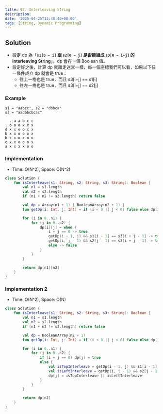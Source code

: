 ```yaml
---
title: 97. Interleaving String
description:
date: '2025-04-25T13:48:40+08:00'
tags: [String, Dynamic Programming]
---
```


## Solution

- 設定 dp 為「**`s1[0 ~ i]` 跟 `s2[0 ~ j]` 是否能組成 `s3[0 ~ i+j]` 的 Interleaving String**」，dp 會存一個 Boolean 值。
- 設定好之後，計算 dp 就跟走迷宮一樣，每一個座標我們可以看，如果以下任一條件成立 dp 就會是 true：
  - 往上一格也是 true，而且 s3[i+j] == s1[i]
  - 往左一格也是 true，而且 s3[i+j] == s2[j]

### Example

```text
s1 = "aabcc", s2 = "dbbca"
s3 = "aadbbcbcac"

  . a a b c c 
. o o o x x x
d x x o o x x
b x x o o o x
b x x o x o o
c x x o o o x
a x x x x o o
```

### Implementation

- Time: O(N^2), Space: O(N^2)

```kotlin
class Solution {
    fun isInterleave(s1: String, s2: String, s3: String): Boolean {
        val n1 = s1.length
        val n2 = s2.length
        if (n1 + n2 != s3.length) return false

        val dp = Array(n1 + 1) { BooleanArray(n2 + 1) }
        fun getDp(i: Int, j: Int) = if (i < 0 || j < 0) false else dp[i][j]

        for (i in 0..n1) {
            for (j in 0..n2) {
                dp[i][j] = when {
                    i + j == 0 -> true
                    getDp(i - 1, j) && s1[i - 1] == s3[i + j - 1] -> true
                    getDp(i, j - 1) && s2[j - 1] == s3[i + j - 1] -> true
                    else -> false
                }
            }
        }

        return dp[n1][n2]
    }
}
```

### Implementation 2

- Time: O(N^2), Space: O(N)

```kotlin
class Solution {
    fun isInterleave(s1: String, s2: String, s3: String): Boolean {
        val n1 = s1.length
        val n2 = s2.length
        if (n1 + n2 != s3.length) return false

        val dp = BooleanArray(n2 + 1)
        fun getDp(i: Int, j: Int) = if (i < 0 || j < 0) false else dp[j]

        for (i in 0..n1) {
            for (j in 0..n2) {
                if (i + j == 0) dp[j] = true
                else {
                    val isTopInterleave = getDp(i - 1, j) && s1[i - 1] == s3[i + j - 1]
                    val isLeftInterleave = getDp(i, j - 1) && s2[j - 1] == s3[i + j - 1]
                    dp[j] = isTopInterleave || isLeftInterleave
                }
            }
        }

        return dp[n2]
    }
}
```
